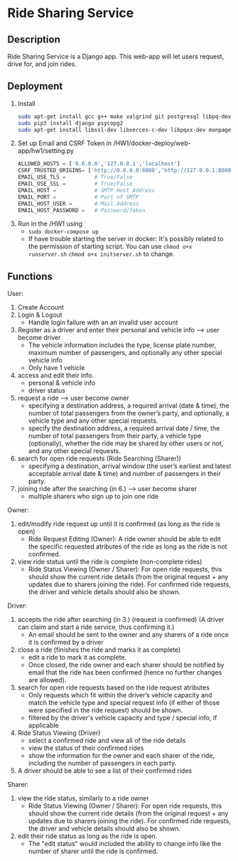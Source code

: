 # Ride Sharing Service

## Description
Ride Sharing Service is a Django app. This web-app will let users request, drive for, and join rides.

## Deployment

1. Install
   ```bash
   sudo apt-get install gcc g++ make valgrind git postgresql libpq-dev python python3-pip 
   sudo pip3 install django psycopg2
   sudo apt-get install libssl-dev libxerces-c-dev libpqxx-dev manpages-posix-dev
   ```
2. Set up Email and CSRF Token in /HW1/docker-deploy/web-app/hw1/setting.py
   ```python
   ALLOWED_HOSTS = ['0.0.0.0','127.0.0.1','localhost']
   CSRF_TRUSTED_ORIGINS= ['http://0.0.0.0:8000','http://127.0.0.1:8000','http://localhost:8000']
   EMAIL_USE_TLS =         # True/False
   EMAIL_USE_SSL =         # True/False
   EMAIL_HOST =            # SMTP Host Address
   EMAIL_PORT =            # Port of SMTP
   EMAIL_HOST_USER =       # Mail Address
   EMAIL_HOST_PASSWORD =   # Password/Token
   ```
3. Run in the /HW1 using
   - `sudo docker-compose up`
   - If have trouble starting the server in docker: It's possibly related to the permission of starting script. You can use `chmod o+x runserver.sh` `chmod o+x initserver.sh` to change.

## Functions

User: 
1. Create Account
2. Login & Logout
   - Handle login failure with an an invalid user account
3. Register as a driver and enter their personal and vehicle info —> user become driver
   - The vehicle information includes the type, license plate number, maximum number of passengers, and optionally any other special vehicle info
   - Only have 1 vehicle
4. access and edit their info.
   - personal & vehicle info 
   - driver status
5. request a ride —> user become owner 
   - specifying a destination address, a required arrival (date & time), the number of total passengers from the owner’s party, and optionally, a vehicle type and any other special requests.
   - specify the destination address, a required arrival date / time, the number of total passengers from their party, a vehicle type (optionally), whether the ride may be shared by other users or not, and any other special requests.
6. search for open ride requests (Ride Searching (Sharer))
   - specifying a destination, arrival window (the user’s earliest and latest acceptable arrival date & time) and number of passengers in their party.
7. joining ride after the searching (in 6.) —> user become sharer
   - multiple sharers who sign up to join one ride

Owner: 
1. edit/modify ride request up until it is confirmed (as long as the ride is open)
   - Ride Request Editing (Owner): A ride owner should be able to edit the specific requested atributes of the ride as long as the ride is not confirmed.
2. view ride status until the ride is complete (non-complete rides)
   - Ride Status Viewing (Owner / Sharer): For open ride requests, this should show the current ride details (from the original request + any updates due to sharers joining the ride). For confirmed ride requests, the driver and vehicle details should also be shown.

Driver: 
1. accepts the ride after searching (in 3.) (request is confirmed) (A driver can claim and start a ride service, thus confirming it.)
   - An email should be sent to the owner and any sharers of a ride once it is confirmed by a driver
2. close a ride (finishes the ride and marks it as complete)
   - edit a ride to mark it as complete.
   - Once closed, the ride owner and each sharer should be notified by email that the ride has been confirmed (hence no further changes are allowed).
3. search for open ride requests based on the ride request atributes
   - Only requests which fit within the driver’s vehicle capacity and match the vehicle type and special request info (if either of those were specified in the ride request) should be shown.
   - filtered by the driver's vehicle capacity and type / special info, if applicable
4. Ride Status Viewing (Driver) 
   - select a confirmed ride and view all of the ride details
   - view the status of their confirmed rides
   - show the information for the owner and each sharer of the ride, including the number of passengers in each party.
5. A driver should be able to see a list of their confirmed rides

Sharer: 
1. view the ride status, similarly to a ride owner
   - Ride Status Viewing (Owner / Sharer): For open ride requests, this should show the current ride details (from the original request + any updates due to sharers joining the ride). For confirmed ride requests, the driver and vehicle details should also be shown.
2. edit their ride status as long as the ride is open.
   - The "edit status" would included the ability to change info like the number of sharer until the ride is confirmed.

